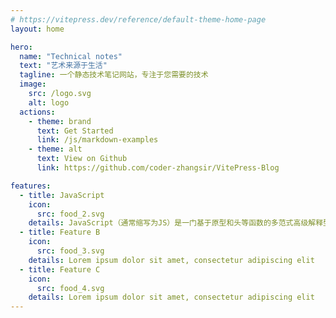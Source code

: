 ```yaml
---
# https://vitepress.dev/reference/default-theme-home-page
layout: home

hero:
  name: "Technical notes"
  text: "艺术来源于生活"
  tagline: 一个静态技术笔记网站，专注于您需要的技术
  image: 
    src: /logo.svg
    alt: logo
  actions:
    - theme: brand
      text: Get Started
      link: /js/markdown-examples
    - theme: alt
      text: View on Github
      link: https://github.com/coder-zhangsir/VitePress-Blog

features:
  - title: JavaScript
    icon: 
      src: food_2.svg
    details: JavaScript（通常缩写为JS）是一门基于原型和头等函数的多范式高级解释型编程语言，它支持面向对象程序设计、指令式编程和函数式编程。
  - title: Feature B
    icon: 
      src: food_3.svg
    details: Lorem ipsum dolor sit amet, consectetur adipiscing elit
  - title: Feature C
    icon: 
      src: food_4.svg
    details: Lorem ipsum dolor sit amet, consectetur adipiscing elit
---
```



